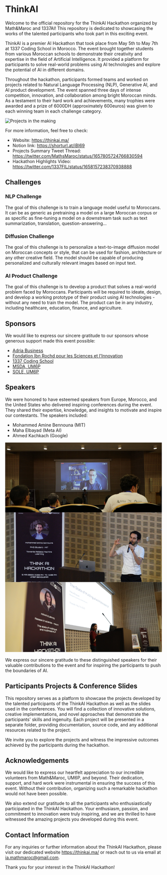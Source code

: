 
# ThinkAI

Welcome to the official repository for the ThinkAI Hackathon organized by Math&Maroc and 1337AI! This repository is dedicated to showcasing the works of the talented participants who took part in this exciting event.


ThinkAI is a premier AI Hackathon that took place from May 5th to May 7th at 1337 Coding School in Morocco. The event brought together students from various Moroccan schools to demonstrate their creativity and expertise in the field of Artificial Intelligence. It provided a platform for participants to solve real-world problems using AI technologies and explore the potential of AI in different domains.

Throughout the hackathon, participants formed teams and worked on projects related to Natural Language Processing (NLP), Generative AI, and AI product development. The event spanned three days of intense competition, innovation, and collaboration among bright Moroccan minds.
As a testament to their hard work and achievements, many trophies were awarded and a prize of 6000DH (approximately 600euros) was given to each winning team in each challenge category. 

![Projects in the making](./images/event.jpg)


For more information, feel free to check:
- Website: https://thinkai.ma/
- Notion link: https://shorturl.at/iBI69
- Projects Summary Tweet Thread: https://twitter.com/MathsMaroc/status/1657805724766830594
- Hackathon Highlights Video: https://twitter.com/1337FIL/status/1658157238370938888

## Challenges

### NLP Challenge
The goal of this challenge is to train a language model useful to Moroccans. It can be as generic as pretraining a model on a large Moroccan corpus or as specific as fine-tuning a model on a downstream task such as text summarization, translation, question-answering…

### Diffusion Challenge
The goal of this challenge is to personalize a text-to-image diffusion model on Moroccan concepts or style, that can be used for fashion, architecture or any other creative field. The model should be capable of producing personalized and culturally relevant images based on input text.

### AI Product Challenge
The goal of this challenge is to develop a product that solves a real-world problem faced by Moroccans. Participants will be required to ideate, design, and develop a working prototype of their product using AI technologies - without any need to train the model. The product can be in any industry, including healthcare, education, finance, and agriculture.


## Sponsors
We would like to express our sincere gratitude to our sponsors whose generous support made this event possible:


 - [Adria Business](https://adria-bt.com/)
 - [Fondation Ibn Rochd pour les Sciences et l'Innovation](https://www.firsi.org/)
 - [1337 Coding School](https://1337.ma/)
 - [MSDA, UM6P](https://msda.um6p.ma/)
 - [SOLE, UM6P](https://www.linkedin.com/company/student-organisations-leadership-and-engagement-sole/)

## Speakers
We were honored to have esteemed speakers from Europe, Morocco, and the United States who delivered inspiring conferences during the event. They shared their expertise, knowledge, and insights to motivate and inspire our contestants. The speakers included:

- Mohammed Amine Bennouna (MIT)
- Maha Elbayad (Meta AI)
- Ahmed Kachkach (Google)

![Our beloved speakers](./images/conferences.jpg)

We express our sincere gratitude to these distinguished speakers for their valuable contributions to the event and for inspiring the participants to push the boundaries of AI.

## Participants Projects & Conference Slides
This repository serves as a platform to showcase the projects developed by the talented participants of the ThinkAI Hackathon as well as the slides used in the conferences. You will find a collection of innovative solutions, creative implementations, and novel approaches that demonstrate the participants' skills and ingenuity. Each project will be presented in a separate folder, providing documentation, source code, and any additional resources related to the project.

We invite you to explore the projects and witness the impressive outcomes achieved by the participants during the hackathon.


## Acknowledgements
We would like to express our heartfelt appreciation to our incredible volunteers from Math&Maroc, UM6P, and beyond. Their dedication, support, and hard work were instrumental in ensuring the success of this event. Without their contribution, organizing such a remarkable hackathon would not have been possible.

We also extend our gratitude to all the participants who enthusiastically participated in the ThinkAI Hackathon. Your enthusiasm, passion, and commitment to innovation were truly inspiring, and we are thrilled to have witnessed the amazing projects you developed during this event.

## Contact Information
For any inquiries or further information about the ThinkAI Hackathon, please visit our dedicated website https://thinkai.ma/ or reach out to us via email at ia.mathmaroc@gmail.com.

Thank you for your interest in the ThinkAI Hackathon!





